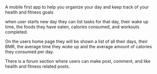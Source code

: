 A mobile first app to help you organize your day and keep track of your health and fitness goals


when user starts new day they can list tasks for that day, their wake up time, the foods they have eaten, calories consumed, and workouts completed.

On the users home page they will be shown a list of all their days, their BMR, the average time they woke up and the average amount of calories they consumed per day.

There is a forum section where users can make post, comment, and like health and fitness related posts.
